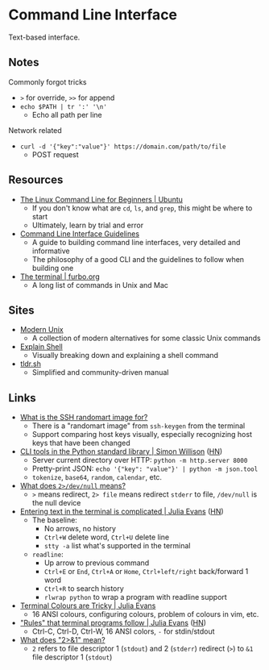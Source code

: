 # Command Line Interface

Text-based interface.

## Notes

Commonly forgot tricks

- `>` for override, `>>` for append
- `echo $PATH | tr ':' '\n'`
  - Echo all path per line

Network related

- `curl -d '{"key":"value"}' https://domain.com/path/to/file`
  - POST request

## Resources

- [The Linux Command Line for Beginners | Ubuntu](https://ubuntu.com/tutorials/command-line-for-beginners#1-overview)
  - If you don't know what are `cd`, `ls`, and `grep`, this might be where to
    start
  - Ultimately, learn by trial and error
- [Command Line Interface Guidelines](https://clig.dev/)
  - A guide to building command line interfaces, very detailed and informative
  - The philosophy of a good CLI and the guidelines to follow when building one
- [The terminal | furbo.org](https://furbo.org/2014/09/03/the-terminal/)
  - A long list of commands in Unix and Mac

## Sites

- [Modern Unix](https://github.com/ibraheemdev/modern-unix)
  - A collection of modern alternatives for some classic Unix commands
- [Explain Shell](https://explainshell.com/)
  - Visually breaking down and explaining a shell command
- [tldr.sh](https://tldr.sh/)
  - Simplified and community-driven manual

## Links

- [What is the SSH randomart image for?](https://bytes.zone/posts/what-is-the-randomart-image-for/)
  - There is a "randomart image" from `ssh-keygen` from the terminal
  - Support comparing host keys visually, especially recognizing host keys that
    have been changed
- [CLI tools in the Python standard library | Simon Willison](https://til.simonwillison.net/python/stdlib-cli-tools)
  ([HN](https://news.ycombinator.com/item?id=36515531))
  - Server current directory over HTTP: `python -m http.server 8000`
  - Pretty-print JSON: `echo '{"key": "value"}' | python -m json.tool`
  - `tokenize`, `base64`, `random`, `calendar`, etc.
- [What does `2>/dev/null` means?](https://askubuntu.com/questions/350208/what-does-2-dev-null-mean)
  - `>` means redirect, `2> file` means redirect `stderr` to file, `/dev/null`
    is the null device
- [Entering text in the terminal is complicated | Julia Evans](https://jvns.ca/blog/2024/07/08/readline/)
  ([HN](https://news.ycombinator.com/item?id=40907581))
  - The baseline:
    - No arrows, no history
    - `Ctrl+W` delete word, `Ctrl+U` delete line
    - `stty -a` list what's supported in the terminal
  - `readline`:
    - Up arrow to previous command
    - `Ctrl+E` or `End`, `Ctrl+A` or `Home`, `Ctrl+left/right` back/forward 1
      word
    - `Ctrl+R` to search history
    - `rlwrap python` to wrap a program with readline support
- [Terminal Colours are Tricky | Julia Evans](https://jvns.ca/blog/2024/10/01/terminal-colours/)
  - 16 ANSI colours, configuring colours, problem of colours in vim, etc.
- ["Rules" that terminal programs follow | Julia Evans](https://jvns.ca/blog/2024/11/26/terminal-rules/)
  ([HN](https://news.ycombinator.com/item?id=42401011))
  - Ctrl-C, Ctrl-D, Ctrl-W, 16 ANSI colors, `-` for stdin/stdout
- [What does "2>&1" mean?](https://stackoverflow.com/questions/818255/what-does-21-mean)
  - `2` refers to file descriptor 1 (`stdout`) and 2 (`stderr`) redirect (`>`)
    to `&1` file descriptor 1 (`stdout`)
